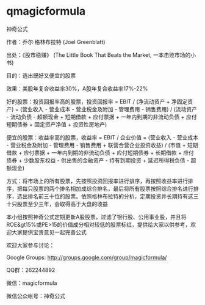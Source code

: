 qmagicformula
=============

神奇公式 

作者：乔尔·格林布拉特 (Joel Greenblatt)

出处：《股市稳赚》 (The Little Book That Beats the Market, 一本击败市场的小书)

目的：选出既好又便宜的股票 

效果：美股年复合收益率30%，A股年复合收益率17%-22%

好的股票：投资回报率高的股票，投资回报率 = EBIT / (净流动资产 + 净固定资产) = (营业收入 - 营业成本 - 营业税金及附加 - 管理费用 - 销售费用) / (流动资产 - 流动负债 - 超额现金 + 短期借款 + 应付票据 + 一年内到期的非流动负债 + 应付短期债券 + 固定资产净值 + 投资性房地产) 

便宜的股票：收益率高的股票，收益率 = EBIT / 企业价值 = (营业收入 - 营业成本 - 营业税金及附加 - 管理费用 - 销售费用 + 联营合营企业投资收益) / (市值 + 短期借款 + 应付票据 + 一年内到期的非流动负债 + 应付短期债券 + 长期借款 + 应付债券 + 少数股东权益 - 供出售的金融资产 - 持有到期投资 + 延迟所得税负债 - 超额现金) 

方式：将市场上的所有股票，先按照投资回报率进行排序，再按照收益率进行排序，把每只股票的两个排名相加成综合排名，最后将所有股票按照综合排名进行排序，选出排名前三十位的股票。依照格林布拉特的分析，定期投资并长期持有这三十只股票至少三年，会取得高于大盘的收益 

本小组按照神奇公式定期更新A股股票，过滤了银行股、公用事业股，并且将ROE&gt15%或PE>15的价值成分相对较低的股票标红，提供给大家以供参考，欢迎大家提供宝贵意见一起完善公式 

欢迎大家参与讨论：

Google Groups: http://groups.google.com/group/magicformula/ 

QQ群：262244892

微信：magicformula

微信公众帐号：神奇公式
